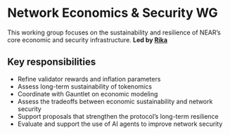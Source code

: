 # Network Economics & Security WG

This working group focuses on the sustainability and resilience of NEAR’s core economic and security infrastructure.
**Led by [Rika](https://x.com/RikaGoldberg)**

## Key responsibilities

- Refine validator rewards and inflation parameters
- Assess long-term sustainability of tokenomics
- Coordinate with Gauntlet on economic modeling
- Assess the tradeoffs between economic sustainability and network security
- Support proposals that strengthen the protocol’s long-term resilience
- Evaluate and support the use of AI agents to improve network security
